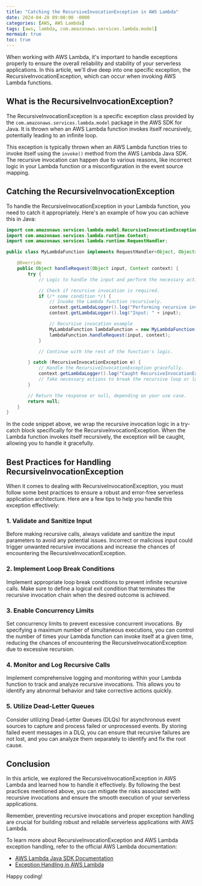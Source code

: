 ```yaml
---
title: "Catching the RecursiveInvocationException in AWS Lambda"
date: 2024-04-28 09:00:00 -0000
categories: [AWS, AWS Lambda]
tags: [aws, lambda, com.amazonaws.services.lambda.model]
mermaid: true
toc: true
---
```



When working with AWS Lambda, it's important to handle exceptions properly to ensure the overall reliability and stability of your serverless applications. In this article, we'll dive deep into one specific exception, the RecursiveInvocationException, which can occur when invoking AWS Lambda functions.

## What is the RecursiveInvocationException?

The RecursiveInvocationException is a specific exception class provided by the `com.amazonaws.services.lambda.model` package in the AWS SDK for Java. It is thrown when an AWS Lambda function invokes itself recursively, potentially leading to an infinite loop.

This exception is typically thrown when an AWS Lambda function tries to invoke itself using the `invoke()` method from the AWS Lambda Java SDK. The recursive invocation can happen due to various reasons, like incorrect logic in your Lambda function or a misconfiguration in the event source mapping.

## Catching the RecursiveInvocationException

To handle the RecursiveInvocationException in your Lambda function, you need to catch it appropriately. Here's an example of how you can achieve this in Java:

```java
import com.amazonaws.services.lambda.model.RecursiveInvocationException;
import com.amazonaws.services.lambda.runtime.Context;
import com.amazonaws.services.lambda.runtime.RequestHandler;

public class MyLambdaFunction implements RequestHandler<Object, Object> {

    @Override
    public Object handleRequest(Object input, Context context) {
        try {
            // Logic to handle the input and perform the necessary actions.

            // Check if recursive invocation is required.
            if (/* some condition */) {
                // Invoke the Lambda function recursively.
                context.getLambdaLogger().log("Performing recursive invocation...");
                context.getLambdaLogger().log("Input: " + input);

                // Recursive invocation example
                MyLambdaFunction lambdaFunction = new MyLambdaFunction();
                lambdaFunction.handleRequest(input, context);
            }

            // Continue with the rest of the function's logic.

        } catch (RecursiveInvocationException e) {
            // Handle the RecursiveInvocationException gracefully.
            context.getLambdaLogger().log("Caught RecursiveInvocationException: " + e.getMessage());
            // Take necessary actions to break the recursive loop or log the error for investigation.
        }

        // Return the response or null, depending on your use case.
        return null;
    }
}
```

In the code snippet above, we wrap the recursive invocation logic in a try-catch block specifically for the RecursiveInvocationException. When the Lambda function invokes itself recursively, the exception will be caught, allowing you to handle it gracefully.

## Best Practices for Handling RecursiveInvocationException

When it comes to dealing with RecursiveInvocationException, you must follow some best practices to ensure a robust and error-free serverless application architecture. Here are a few tips to help you handle this exception effectively:

### 1. Validate and Sanitize Input

Before making recursive calls, always validate and sanitize the input parameters to avoid any potential issues. Incorrect or malicious input could trigger unwanted recursive invocations and increase the chances of encountering the RecursiveInvocationException.

### 2. Implement Loop Break Conditions

Implement appropriate loop break conditions to prevent infinite recursive calls. Make sure to define a logical exit condition that terminates the recursive invocation chain when the desired outcome is achieved.

### 3. Enable Concurrency Limits

Set concurrency limits to prevent excessive concurrent invocations. By specifying a maximum number of simultaneous executions, you can control the number of times your Lambda function can invoke itself at a given time, reducing the chances of encountering the RecursiveInvocationException due to excessive recursion.

### 4. Monitor and Log Recursive Calls

Implement comprehensive logging and monitoring within your Lambda function to track and analyze recursive invocations. This allows you to identify any abnormal behavior and take corrective actions quickly.

### 5. Utilize Dead-Letter Queues

Consider utilizing Dead-Letter Queues (DLQs) for asynchronous event sources to capture and process failed or unprocessed events. By storing failed event messages in a DLQ, you can ensure that recursive failures are not lost, and you can analyze them separately to identify and fix the root cause.

## Conclusion

In this article, we explored the RecursiveInvocationException in AWS Lambda and learned how to handle it effectively. By following the best practices mentioned above, you can mitigate the risks associated with recursive invocations and ensure the smooth execution of your serverless applications.

Remember, preventing recursive invocations and proper exception handling are crucial for building robust and reliable serverless applications with AWS Lambda.

To learn more about RecursiveInvocationException and AWS Lambda exception handling, refer to the official AWS Lambda documentation:

- [AWS Lambda Java SDK Documentation](https://docs.aws.amazon.com/lambda/latest/dg/java-handler-exceptions.html)
- [Exception Handling in AWS Lambda](https://docs.aws.amazon.com/lambda/latest/dg/java-handler-exceptions.html)

Happy coding!
